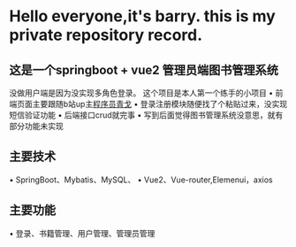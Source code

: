 # Hello everyone,it's barry. this is my private repository record.
## 这是一个springboot + vue2 管理员端图书管理系统
没做用户端是因为没实现多角色登录。
这个项目是本人第一个练手的小项目
•	前端页面主要跟随b站up主[程序员青戈](https://space.bilibili.com/402779077)
•	登录注册模块随便找了个粘贴过来，没实现短信验证功能
•	后端接口crud就完事
•	写到后面觉得图书管理系统没意思，就有部分功能未实现
## 主要技术
•	SpringBoot、Mybatis、MySQL、
•	Vue2、Vue-router,Elemenui，axios
## 主要功能	
•	登录、书籍管理、用户管理、管理员管理



<!---
